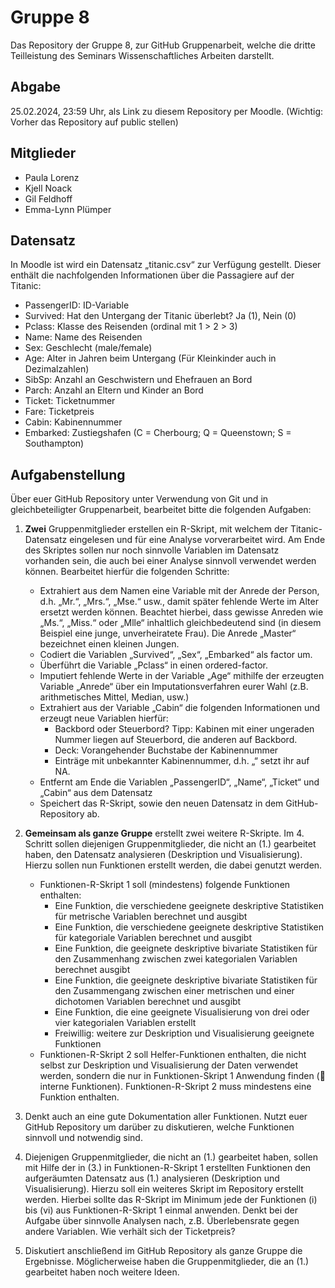 # Gruppe 8
Das Repository der Gruppe 8, zur GitHub Gruppenarbeit, welche die dritte Teilleistung des Seminars Wissenschaftliches Arbeiten darstellt.

## Abgabe
25.02.2024, 23:59 Uhr, als Link zu diesem Repository per Moodle. (Wichtig: Vorher das Repository auf public stellen)

## Mitglieder
- Paula Lorenz
- Kjell Noack
- Gil Feldhoff
- Emma-Lynn Plümper

## Datensatz
In Moodle ist wird ein Datensatz „titanic.csv“ zur Verfügung gestellt. Dieser enthält die
nachfolgenden Informationen über die Passagiere auf der Titanic:
- PassengerID: ID-Variable
- Survived: Hat den Untergang der Titanic überlebt? Ja (1), Nein (0)
- Pclass: Klasse des Reisenden (ordinal mit 1 > 2 > 3)
- Name: Name des Reisenden
- Sex: Geschlecht (male/female)
- Age: Alter in Jahren beim Untergang (Für Kleinkinder auch in Dezimalzahlen)
- SibSp: Anzahl an Geschwistern und Ehefrauen an Bord
- Parch: Anzahl an Eltern und Kinder an Bord
- Ticket: Ticketnummer
- Fare: Ticketpreis
- Cabin: Kabinennummer
- Embarked: Zustiegshafen (C = Cherbourg; Q = Queenstown; S = Southampton)


## Aufgabenstellung
Über euer GitHub Repository unter Verwendung von Git und in gleichbeteiligter
Gruppenarbeit, bearbeitet bitte die folgenden Aufgaben:

1. **Zwei** Gruppenmitglieder erstellen ein R-Skript, mit welchem der Titanic-Datensatz eingelesen und für eine Analyse vorverarbeitet wird. Am Ende des Skriptes sollen nur noch sinnvolle Variablen im Datensatz vorhanden sein, die auch bei einer Analyse sinnvoll verwendet werden können. Bearbeitet hierfür die folgenden Schritte:
    - Extrahiert aus dem Namen eine Variable mit der Anrede der Person, d.h. „Mr.“, „Mrs.“, „Mse.“ usw., damit später fehlende Werte im Alter ersetzt werden können. Beachtet hierbei, dass gewisse Anreden wie „Ms.“, „Miss.“ oder „Mlle“ inhaltlich gleichbedeutend sind (in diesem Beispiel eine junge, unverheiratete Frau). Die Anrede „Master“ bezeichnet einen kleinen Jungen.
    - Codiert die Variablen „Survived“, „Sex“, „Embarked“ als factor um.
    - Überführt die Variable „Pclass“ in einen ordered-factor.
    - Imputiert fehlende Werte in der Variable „Age“ mithilfe der erzeugten Variable „Anrede“ über ein Imputationsverfahren eurer Wahl (z.B. arithmetisches Mittel, Median, usw.)
    - Extrahiert aus der Variable „Cabin“ die folgenden Informationen und erzeugt neue Variablen hierfür:
      - Backbord oder Steuerbord? Tipp: Kabinen mit einer ungeraden Nummer liegen auf Steuerbord, die anderen auf Backbord.
      - Deck: Vorangehender Buchstabe der Kabinennummer
      - Einträge mit unbekannter Kabinennummer, d.h. „“ setzt ihr auf NA.
    - Entfernt am Ende die Variablen „PassengerID“, „Name“, „Ticket“ und „Cabin“ aus dem Datensatz
    - Speichert das R-Skript, sowie den neuen Datensatz in dem GitHub-Repository ab.

2. **Gemeinsam als ganze Gruppe** erstellt zwei weitere R-Skripte. Im 4. Schritt sollen diejenigen Gruppenmitglieder, die nicht an (1.) gearbeitet haben, den Datensatz analysieren (Deskription und Visualisierung). Hierzu sollen nun Funktionen erstellt werden, die dabei genutzt werden.
   - Funktionen-R-Skript 1 soll (mindestens) folgende Funktionen enthalten:
      - Eine Funktion, die verschiedene geeignete deskriptive Statistiken für metrische Variablen berechnet und ausgibt
      -  Eine Funktion, die verschiedene geeignete deskriptive Statistiken für kategoriale Variablen berechnet und ausgibt
      -  Eine Funktion, die geeignete deskriptive bivariate Statistiken für den Zusammenhang zwischen zwei kategorialen Variablen berechnet ausgibt
      -  Eine Funktion, die geeignete deskriptive bivariate Statistiken für den Zusammengang zwischen einer metrischen und einer dichotomen Variablen berechnet und ausgibt
      -  Eine Funktion, die eine geeignete Visualisierung von drei oder vier kategorialen Variablen erstellt
      -  Freiwillig: weitere zur Deskription und Visualisierung geeignete Funktionen
   - Funktionen-R-Skript 2 soll Helfer-Funktionen enthalten, die nicht selbst zur Deskription und Visualisierung der Daten verwendet werden, sondern die nur in Funktionen-Skript 1 Anwendung finden ( interne Funktionen). Funktionen-R-Skript 2 muss mindestens eine Funktion enthalten.

3. Denkt auch an eine gute Dokumentation aller Funktionen. Nutzt euer GitHub Repository um darüber zu diskutieren, welche Funktionen sinnvoll und notwendig sind.

4. Diejenigen Gruppenmitglieder, die nicht an (1.) gearbeitet haben, sollen mit Hilfe der in (3.) in Funktionen-R-Skript 1 erstellten Funktionen den aufgeräumten Datensatz aus (1.) analysieren (Deskription und Visualisierung). Hierzu soll ein weiteres Skript im Repository erstellt werden. Hierbei sollte das R-Skript im Minimum jede der Funktionen (i) bis (vi) aus Funktionen-R-Skript 1 einmal anwenden. Denkt bei der Aufgabe über sinnvolle Analysen nach, z.B. Überlebensrate gegen andere Variablen. Wie verhält sich der Ticketpreis?

5. Diskutiert anschließend im GitHub Repository als ganze Gruppe die Ergebnisse. Möglicherweise haben die Gruppenmitglieder, die an (1.) gearbeitet haben noch weitere Ideen.